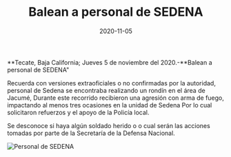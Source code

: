 ﻿---
layout: blog
title:  "Balean a personal de SEDENA"
date:   2020-11-05  
categories: tecate
permalink: /:categories/:title:output_ext
image: /img/cnr/balean-a-personal-de-sedena.jpg
alt: "Rosarito Centro"
autor: "CNR Noticias - Canal 73"
---


**Tecate, Baja California;  Jueves 5 de noviembre del 2020.-**Balean a personal de SEDENA"


Recuerda con versiones extraoficiales o no confirmadas por la autoridad, personal de Sedena se encontraba realizando un rondín en el área de Jacumé, Durante este recorrido recibieron una agresión con arma de fuego, impactando al menos tres ocasiones en la unidad de Sedena Por lo cual solicitaron refuerzos y el apoyo de la Policía local. 


Se desconoce si haya algún soldado herido o o cual serán las acciones tomadas por parte de la Secretaría de la Defensa Nacional.

<div id="carouselExampleSlidesOnly" class="carousel slide" data-ride="carousel">
  <div class="carousel-inner">
    <div class="carousel-item active">
       <img class="d-block w-100" src="/img/cnr/balean-a-personal-de-sedena.jpg" loading="lazy"  alt="Personal de SEDENA">
    </div>
  </div>
</div>